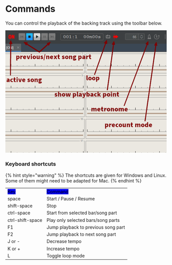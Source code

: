 # Commands

You can control the playback of the backing track using the toolbar below.

![](../.gitbook/assets/MusicControlToolbarText.png)

### Keyboard shortcuts

{% hint style="warning" %}
The shortcuts are given for Windows and Linux. Some of them might need to be adapted for Mac.
{% endhint %}

|                                                 |                                                     |
| ----------------------------------------------- | --------------------------------------------------- |
| <mark style="background-color:blue;">Key</mark> | <mark style="background-color:blue;">Command</mark> |
| space                                           | Start / Pause / Resume                              |
| shift-space                                     | Stop                                                |
| ctrl-space                                      | Start from selected bar/song part                   |
| ctrl-shift-space                                | Play only selected bars/song parts                  |
| F1                                              | Jump playback to previous song part                 |
| F2                                              | Jump playback to next song part                     |
| J or -                                          | Decrease tempo                                      |
| K or +                                          | Increase tempo                                      |
| L                                               | Toggle loop mode                                    |

